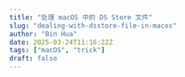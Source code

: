```yaml
---
title: "处理 macOS 中的 DS Store 文件"
slug: "dealing-with-dsstore-file-in-macos"
author: "Bin Hua"
date: 2025-03-24T11:16:22Z
tags: ["macOS", "trick"]
draft: false
---
```


